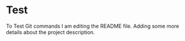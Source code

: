 # Test
To Test Git commands
I am editing the README file. Adding some more details about the project description.
